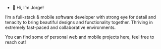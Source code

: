 - 👋 Hi, I’m Jorge!

I’m a full-stack & mobile software developer with strong eye for detail and tenacity to bring beautiful designs and functionality together.
Thriving in extremely fast-paced and collaborative environments.

You can find some of personal web and mobile projects here, feel free to reach out!
